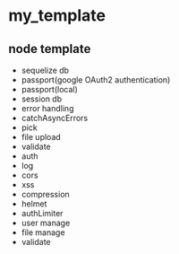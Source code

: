 # my_template
## node template
- sequelize db 
- passport(google OAuth2 authentication)
- passport(local)
- session db
- error handling
- catchAsyncErrors
- pick
- file upload
- validate
- auth
- log
- cors
- xss
- compression
- helmet
- authLimiter
- user manage
- file manage
- validate